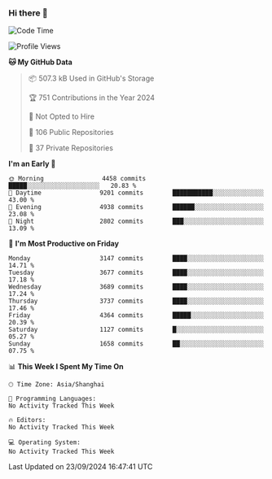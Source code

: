 ### Hi there 👋

<!--
**qbosen/qbosen** is a ✨ _special_ ✨ repository because its `README.md` (this file) appears on your GitHub profile.

Here are some ideas to get you started:

- 🔭 I’m currently working on ...
- 🌱 I’m currently learning ...
- 👯 I’m looking to collaborate on ...
- 🤔 I’m looking for help with ...
- 💬 Ask me about ...
- 📫 How to reach me: ...
- 😄 Pronouns: ...
- ⚡ Fun fact: ...
-->

<!--START_SECTION:waka-->
![Code Time](http://img.shields.io/badge/Code%20Time-2%2C111%20hrs%2036%20mins-blue)

![Profile Views](http://img.shields.io/badge/Profile%20Views-1-blue)

**🐱 My GitHub Data** 

> 📦 507.3 kB Used in GitHub's Storage 
 > 
> 🏆 751 Contributions in the Year 2024
 > 
> 🚫 Not Opted to Hire
 > 
> 📜 106 Public Repositories 
 > 
> 🔑 37 Private Repositories 
 > 
**I'm an Early 🐤** 

```text
🌞 Morning                4458 commits        █████░░░░░░░░░░░░░░░░░░░░   20.83 % 
🌆 Daytime                9201 commits        ███████████░░░░░░░░░░░░░░   43.00 % 
🌃 Evening                4938 commits        ██████░░░░░░░░░░░░░░░░░░░   23.08 % 
🌙 Night                  2802 commits        ███░░░░░░░░░░░░░░░░░░░░░░   13.09 % 
```
📅 **I'm Most Productive on Friday** 

```text
Monday                   3147 commits        ████░░░░░░░░░░░░░░░░░░░░░   14.71 % 
Tuesday                  3677 commits        ████░░░░░░░░░░░░░░░░░░░░░   17.18 % 
Wednesday                3689 commits        ████░░░░░░░░░░░░░░░░░░░░░   17.24 % 
Thursday                 3737 commits        ████░░░░░░░░░░░░░░░░░░░░░   17.46 % 
Friday                   4364 commits        █████░░░░░░░░░░░░░░░░░░░░   20.39 % 
Saturday                 1127 commits        █░░░░░░░░░░░░░░░░░░░░░░░░   05.27 % 
Sunday                   1658 commits        ██░░░░░░░░░░░░░░░░░░░░░░░   07.75 % 
```


📊 **This Week I Spent My Time On** 

```text
🕑︎ Time Zone: Asia/Shanghai

💬 Programming Languages: 
No Activity Tracked This Week

🔥 Editors: 
No Activity Tracked This Week

💻 Operating System: 
No Activity Tracked This Week
```


 Last Updated on 23/09/2024 16:47:41 UTC
<!--END_SECTION:waka-->
